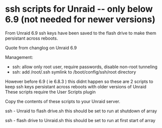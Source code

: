 # ssh scripts for Unraid -- only below 6.9 (not needed for newer versions)

From Unraid 6.9 ssh keys have been saved to the flash drive to make them persistant across reboots.

Quote from changlog on Unraid 6.9

Management:

- ssh: allow only root user, require passwords, disable non-root tunneling
- ssh: add /root/.ssh symlink to /boot/config/ssh/root directory

However before 6.9 ( ie 6.8.3 ) this didnt happen so these are 2 scripts to keep ssh keys persistant across reboots with older versions of Unraid
These scripts require the User Scripts plugin 

Copy the contents of these scripts to your Unraid server.

ssh - Unraid to flash drive.sh    this should be set to run at shutdown of array

ssh - flash drive to Unraid.sh    this should be set to run at first start of array



